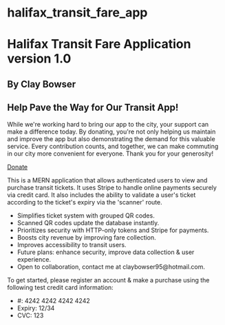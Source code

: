 # halifax_transit_fare_app
  <h1>Halifax Transit Fare Application version 1.0</h1>
  <h2>By Clay Bowser</h2>
  <h2>Help Pave the Way for Our Transit App!</h2>
  <p>
    While we're working hard to bring our app to the city, your support can make a difference today. By donating, you're not only helping us maintain and improve the app but also demonstrating the demand for this valuable service. Every contribution counts, and together, we can make commuting in our city more convenient for everyone. Thank you for your generosity!
  </p>
  <a href="https://www.paypal.com/donate/?business=Z3D47GP5FFKHE&no_recurring=1&item_name=Empower+our+app%27s+journey+with+your+donation.+Every+bit+helps+us+improve+transit+for+all.+Thank+you%21&currency_code=CAD">Donate</a>
  <div></div>
  <p>
    This is a MERN application that allows authenticated users to view and purchase transit tickets. It uses Stripe to handle online payments securely via credit card. It also includes the ability to validate a user's ticket according to the ticket's expiry via the 'scanner' route.
  </p>
  <ul>
    <li>Simplifies ticket system with grouped QR codes.</li>
    <li>Scanned QR codes update the database instantly.</li>
    <li>Prioritizes security with HTTP-only tokens and Stripe for payments.</li>
    <li>Boosts city revenue by improving fare collection.</li>
    <li>Improves accessibility to transit users.</li>
    <li>Future plans: enhance security, improve data collection & user experience.</li>
    <li>Open to collaboration, contact me at claybowser95@hotmail.com.</li>
  </ul>
  <p>
    To get started, please register an account & make a purchase using the following test credit card information:
  </p>
  <ul>
    <li>#: 4242 4242 4242 4242</li>
    <li>Expiry: 12/34</li>
    <li>CVC: 123</li>
  </ul>
